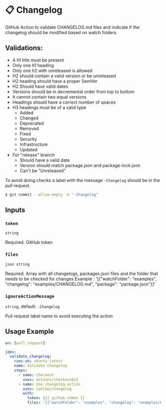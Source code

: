 # 📋 Changelog
GitHub Action to validate CHANGELOG.md files and indicate if the changelog should be modified based on watch folders.

## Validations:
  - A h1 title must be present
  - Only one h1 heading
  - Only one h2 with unreleased is allowed
  - H2 should contain a valid version or be unreleased
  - H2 heading should have a proper SemVer
  - H2 Should have valid dates
  - Versions should be in decremental order from top to bottom
  - It cannot contain two equal versions
  - Headings should have a correct number of spaces
  - H3 headings must be of a valid type
    - Added
    - Changed
    - Deprecated
    - Removed
    - Fixed
    - Security
    - Infrastructure
    - Updated
  - For "release" branch
    - Should have a valid date
    - Version should match package.json and package-lock.json
    - Can't be "Unreleased"

To avoid doing checks a label with the message `-Changelog` should be in the pull request.

```bash
$ git commit --allow-empty -m "-Changelog"
```

## Inputs

### `token`

`string`

Required. GitHub token

### `files`

`json string`

Required. Array with all changelogs, packages.json files and the folder that needs to be checked for changes
Example : '[{"watchFolder": "examples", "changelog": "examples/CHANGELOG.md", "package": "package.json"}]'

### `ignoreActionMessage`

`string`,  default: `-Changelog`

Pull request label name to avoid executing the action

## Usage Example

````yaml
on: [pull_request]

jobs:
  validate_changelog:
    runs-on: ubuntu-latest
    name: Validate Changelog
    steps:
      - name: Checkout
        uses: actions/checkout@v2
      - name: Use changelog action
        uses: zattoo/changelog
        with:
          token: ${{ github.token }}
          files: '[{"watchFolder": "examples", "changelog": "examples/CHANGELOG.md", "package": "package.json"}]'
